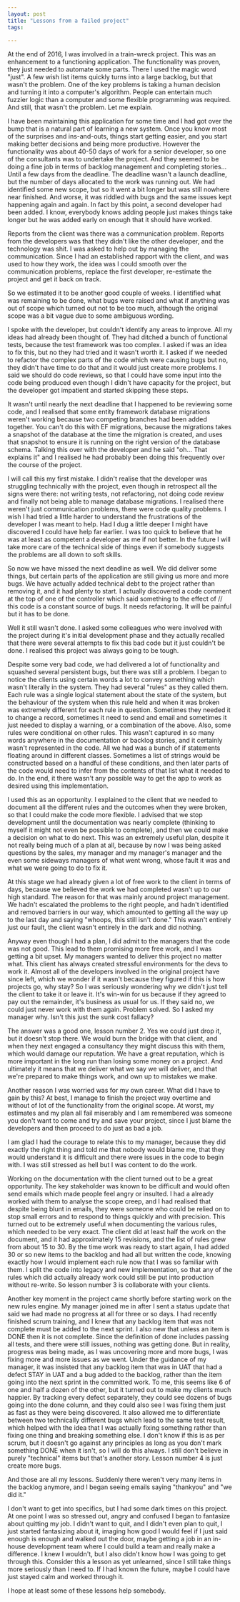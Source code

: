 ```yaml
---
layout: post
title: "Lessons from a failed project"
tags:
    
---
```

At the end of 2016, I was involved in a train-wreck project. This was an enhancement to a functioning application. The functionality was proven, they just needed to automate some parts. There I used the magic word "just". A few wish list items quickly turns into a large backlog, but that wasn't the problem. One of the key problems is taking a human decision and turning it into a computer's algorithm. People can entertain much fuzzier logic than a computer and some flexible programming was required. And still, that wasn't the problem. Let me explain. 

I have been maintaining this application for some time and I had got over the bump that is a natural part of learning a new system. Once you know most of the surprises and ins-and-outs, things start getting easier, and you start making better decisions and being more productive. However the functionality was about 40-50 days of work for a senior developer, so one of the consultants was to undertake the project. And they seemed to be doing a fine job in terms of backlog management and completing stories... Until a few days from the deadline. The deadline wasn't a launch deadline, but the number of days allocated to the work was running out. We had identified some new scope, but so it went a bit longer but was still nowhere near finished. And worse, it was riddled with bugs and the same issues kept happening again and again. In fact by this point, a second developer had been added. I know, everybody knows adding people just makes things take longer but he was added early on enough that it should have worked. 

Reports from the client was there was a communication problem. Reports from the developers was that they didn't like the other developer, and the technology was shit. I was asked to help out by managing the communication. Since I had an established rapport with the client, and was used to how they work, the idea was I could smooth over the communication problems, replace the first developer, re-estimate the project and get it back on track. 

So we estimated it to be another good couple of weeks. I identified what was remaining to be done, what bugs were raised and what if anything was out of scope which turned out not to be too much, although the original scope was a bit vague due to some ambiguous wording. 

I spoke with the developer, but couldn't identify any areas to improve. All my ideas had already been thought of. They had ditched a bunch of functional tests, because the test framework was too complex. I asked if was an idea to fix this, but no they had tried and it wasn't worth it. I asked if we needed to refactor the complex parts of the code which were causing bugs but no, they didn't have time to do that and it would just create more problems. I said we should do code reviews, so that I could have some input into the code being produced even though I didn't have capacity for the project, but the developer got impatient and started skipping these steps. 

It wasn't until nearly the next deadline that I happened to be reviewing some code, and I realised that some entity framework database migrations weren't working because two competing branches had been added together. You can't do this with EF migrations, because the migrations takes a snapshot of the database at the time the migration is created, and uses that snapshot to ensure it is running on the right version of the database schema. Talking this over with the developer and he said "oh... That explains it" and I realised he had probably been doing this frequently over the course of the project. 

I will call this my first mistake. I didn't realise that the developer was struggling technically with the project, even though in retrospect all the signs were there: not writing tests, not refactoring, not doing code review and finally not being able to manage database migrations. I realised there weren't just communication problems, there were code quality problems. I wish I had tried a little harder to understand the frustrations of the developer I was meant to help. Had I dug a little deeper I might have discovered I could have help far earlier. I was too quick to believe that he was at least as competent a developer as me if not better. In the future I will take more care of the technical side of things even if somebody suggests the problems are all down to soft skills. 

So now we have missed the next deadline as well. We did deliver some things, but certain parts of the application are still giving us more and more bugs. We have actually added technical debt to the project rather than removing it, and it had plenty to start. I actually discovered a code comment at the top of one of the controller which said something to the effect of // this code is a constant source of bugs. It needs refactoring. It will be painful but it has to be done. 

Well it still wasn't done. I asked some colleagues who were involved with the project during it's initial development phase and they actually recalled that there were several attempts to fix this bad code but it just couldn't be done. I realised this project was always going to be tough. 

Despite some very bad code, we had delivered a lot of functionality and squashed several persistent bugs, but there was still a problem. I began to notice the clients using certain words a lot to convey something which wasn't literally in the system. They had several "rules" as they called them. Each rule was a single logical statement about the state of the system, but the behaviour of the system when this rule held and when it was broken was extremely different for each rule in question. Sometimes they needed it to change a record, sometimes it need to send and email and sometimes it just needed to display a warning, or a combination of the above. Also, some rules were conditional on other rules. This wasn't captured in so many words anywhere in the documentation or backlog stories, and it certainly wasn't represented in the code. All we had was a bunch of if statements floating around in different classes. Sometimes a list of strings would be constructed based on a handful of these conditions, and then later parts of the code would need to infer from the contents of that list what it needed to do. In the end, it there wasn't any possible way to get the app to work as desired using this implementation. 

I used this as an opportunity. I explained to the client that we needed to document all the different rules and the outcomes when they were broken, so that I could make the code more flexible. I advised that we stop development until the documentation was nearly complete (thinking to myself it might not even be possible to complete), and then we could make a decision on what to do next. This was an extremely useful plan, despite it not really being much of a plan at all, because by now I was being asked questions by the sales, my manager and my manager's manager and the even some sideways managers of what went wrong, whose fault it was and what we were going to do to fix it. 

At this stage we had already given a lot of free work to the client in terms of days, because we believed the work we had completed wasn't up to our high standard. The reason for that was mainly around project management. We hadn't escalated the problems to the right people, and hadn't identified and removed barriers in our way, which amounted to getting all the way up to the last day and saying "whoops, this still isn't done." This wasn't entirely just our fault, the client wasn't entirely in the dark and did nothing. 

Anyway even though I had a plan, I did admit to the managers that the code was not good. This lead to them promising more free work, and I was getting a bit upset. My managers wanted to deliver this project no matter what. This client has always created stressful environments for the devs to work it. Almost all of the developers involved in the original project have since left, which we wonder if it wasn't because they figured if this is how projects go, why stay? So I was seriously wondering why we didn't just tell the client to take it or leave it. It's win-win for us because if they agreed to pay out the remainder, it's business as usual for us. If they said no, we could just never work with them again. Problem solved. So I asked my manager why. Isn't this just the sunk cost fallacy? 

The answer was a good one, lesson number 2. Yes we could just drop it, but it doesn't stop there. We would burn the bridge with that client, and when they next engaged a consultancy they might discuss this with them, which would damage our reputation. We have a great reputation, which is more important in the long run than losing some money on a project. And ultimately it means that we deliver what we say we will deliver, and that we're prepared to make things work, and own up to mistakes we make. 

Another reason I was worried was for my own career. What did I have to gain by this? At best, I manage to finish the project way overtime and without of lot of the functionality from the original scope. At worst, my estimates and my plan all fail miserably and I am remembered was someone you don't want to come and try and save your project, since I just blame the developers and then proceed to do just as bad a job. 

I am glad I had the courage to relate this to my manager, because they did exactly the right thing and told me that nobody would blame me, that they would understand it is difficult and there were issues in the code to begin with. I was still stressed as hell but I was content to do the work. 

Working on the documentation with the client turned out to be a great opportunity. The key stakeholder was known to be difficult and would often send emails which made people feel angry or insulted. I had a already worked with them to analyse the scope creep, and I had realised that despite being blunt in emails, they were someone who could be relied on to stop small errors and to respond to things quickly and with precision. This turned out to be extremely useful when documenting the various rules, which needed to be very exact. The client did at least half the work on the document, and it had approximately 15 revisions, and the list of rules grew from about 15 to 30. By the time work was ready to start again, I had added 30 or so new items to the backlog and had all but written the code, knowing exactly how I would implement each rule now that I was so familiar with them. I split the code into legacy and new implementation, so that any of the rules which did actually already work could still be put into production without re-write. So lesson number 3 is collaborate with your clients. 

Another key moment in the project came shortly before starting work on the new rules engine. My manager joined me in after I sent a status update that said we had made no progress at all for three or so days. I had recently finished scrum training, and I knew that any backlog item that was not complete must be added to the next sprint. I also new that unless an item is DONE then it is not complete. Since the definition of done includes passing all tests, and there were still issues, nothing was getting done. But in reality, progress was being made, as I was uncovering more and more bugs, I was fixing more and more issues as we went. Under the guidance of my manager, it was insisted that any backlog item that was in UAT that had a defect STAY in UAT and a bug added to the backlog, rather than the item going into the next sprint in the committed work. To me, this seems like 6 of one and half a dozen of the other, but it turned out to make my clients much happier. By tracking every defect separately, they could see dozens of bugs going into the done column, and they could also see I was fixing them just as fast as they were being discovered. It also allowed me to differentiate between two technically different bugs which lead to the same test result, which helped with the idea that I was actually fixing something rather than fixing one thing and breaking something else. I don't know if this is as per scrum, but it doesn't go against any principles as long as you don't mark something DONE when it isn't, so I will do this always. I still don't believe in purely "technical" items but that's another story. Lesson number 4 is just create more bugs. 

And those are all my lessons. Suddenly there weren't very many items in the backlog anymore, and I began seeing emails saying "thankyou" and "we did it." 

I don't want to get into specifics, but I had some dark times on this project. At one point I was so stressed out, angry and confused I began to fantasize about quitting my job. I didn't want to quit, and I didn't even plan to quit, I just started fantasizing about it, imaging how good I would feel if I just said enough is enough and walked out the door, maybe getting a job in an in-house development team where I could build a team and really make a difference. I knew I wouldn't, but I also didn't know how I was going to get through this. Consider this a lesson as yet unlearned, since I still take things more seriously than I need to. If I had known the future, maybe I could have just stayed calm and worked through it. 

I hope at least some of these lessons help somebody. 
